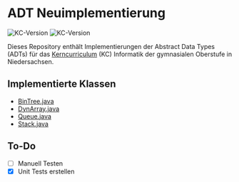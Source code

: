 # ADT Neuimplementierung
![KC-Version](https://img.shields.io/badge/Stand-09.03.2024-orange)
![KC-Version](https://img.shields.io/badge/Stand_KC-Juni_2021-blue)

Dieses Repository enthält Implementierungen der Abstract Data Types (ADTs) für das [Kerncurriculum](kc/INF_Ergaenzende-Hinweise_GO_2021-1.pdf) (KC) Informatik der gymnasialen Oberstufe in Niedersachsen. 

## Implementierte Klassen
- [BinTree.java](src/main/java/BinTree.java)
- [DynArray.java](src/main/java/DynArray.java)
- [Queue.java](src/main/java/Queue.java)
- [Stack.java](src/main/java/Stack.java)

## To-Do
- [ ] Manuell Testen
- [x] Unit Tests erstellen
